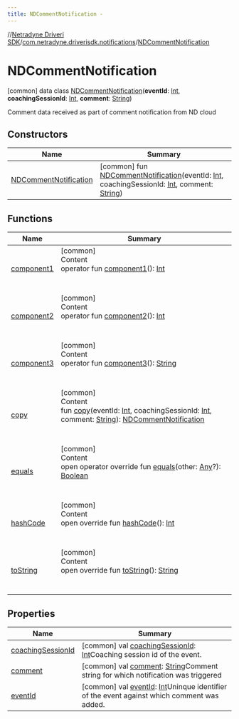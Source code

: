```yaml
---
title: NDCommentNotification -
---
```

//[Netradyne Driveri SDK](../../index.md)/[com.netradyne.driverisdk.notifications](../index.md)/[NDCommentNotification](index.md)



# NDCommentNotification  
 [common] data class [NDCommentNotification](index.md)(**eventId**: [Int](https://kotlinlang.org/api/latest/jvm/stdlib/kotlin/-int/index.html), **coachingSessionId**: [Int](https://kotlinlang.org/api/latest/jvm/stdlib/kotlin/-int/index.html), **comment**: [String](https://kotlinlang.org/api/latest/jvm/stdlib/kotlin/-string/index.html))

Comment data received as part of comment notification from ND cloud

   


## Constructors  
  
|  Name|  Summary| 
|---|---|
| <a name="com.netradyne.driverisdk.notifications/NDCommentNotification/NDCommentNotification/#kotlin.Int#kotlin.Int#kotlin.String/PointingToDeclaration/"></a>[NDCommentNotification](-n-d-comment-notification.md)| <a name="com.netradyne.driverisdk.notifications/NDCommentNotification/NDCommentNotification/#kotlin.Int#kotlin.Int#kotlin.String/PointingToDeclaration/"></a> [common] fun [NDCommentNotification](-n-d-comment-notification.md)(eventId: [Int](https://kotlinlang.org/api/latest/jvm/stdlib/kotlin/-int/index.html), coachingSessionId: [Int](https://kotlinlang.org/api/latest/jvm/stdlib/kotlin/-int/index.html), comment: [String](https://kotlinlang.org/api/latest/jvm/stdlib/kotlin/-string/index.html))   <br>


## Functions  
  
|  Name|  Summary| 
|---|---|
| <a name="com.netradyne.driverisdk.notifications/NDCommentNotification/component1/#/PointingToDeclaration/"></a>[component1](component1.md)| <a name="com.netradyne.driverisdk.notifications/NDCommentNotification/component1/#/PointingToDeclaration/"></a>[common]  <br>Content  <br>operator fun [component1](component1.md)(): [Int](https://kotlinlang.org/api/latest/jvm/stdlib/kotlin/-int/index.html)  <br><br><br>
| <a name="com.netradyne.driverisdk.notifications/NDCommentNotification/component2/#/PointingToDeclaration/"></a>[component2](component2.md)| <a name="com.netradyne.driverisdk.notifications/NDCommentNotification/component2/#/PointingToDeclaration/"></a>[common]  <br>Content  <br>operator fun [component2](component2.md)(): [Int](https://kotlinlang.org/api/latest/jvm/stdlib/kotlin/-int/index.html)  <br><br><br>
| <a name="com.netradyne.driverisdk.notifications/NDCommentNotification/component3/#/PointingToDeclaration/"></a>[component3](component3.md)| <a name="com.netradyne.driverisdk.notifications/NDCommentNotification/component3/#/PointingToDeclaration/"></a>[common]  <br>Content  <br>operator fun [component3](component3.md)(): [String](https://kotlinlang.org/api/latest/jvm/stdlib/kotlin/-string/index.html)  <br><br><br>
| <a name="com.netradyne.driverisdk.notifications/NDCommentNotification/copy/#kotlin.Int#kotlin.Int#kotlin.String/PointingToDeclaration/"></a>[copy](copy.md)| <a name="com.netradyne.driverisdk.notifications/NDCommentNotification/copy/#kotlin.Int#kotlin.Int#kotlin.String/PointingToDeclaration/"></a>[common]  <br>Content  <br>fun [copy](copy.md)(eventId: [Int](https://kotlinlang.org/api/latest/jvm/stdlib/kotlin/-int/index.html), coachingSessionId: [Int](https://kotlinlang.org/api/latest/jvm/stdlib/kotlin/-int/index.html), comment: [String](https://kotlinlang.org/api/latest/jvm/stdlib/kotlin/-string/index.html)): [NDCommentNotification](index.md)  <br><br><br>
| <a name="kotlin/Any/equals/#kotlin.Any?/PointingToDeclaration/"></a>[equals](../../com.netradyne.driverisdk.video/-n-d-video-a-p-i/index.md#%5Bkotlin%2FAny%2Fequals%2F%23kotlin.Any%3F%2FPointingToDeclaration%2F%5D%2FFunctions%2F-1360578461)| <a name="kotlin/Any/equals/#kotlin.Any?/PointingToDeclaration/"></a>[common]  <br>Content  <br>open operator override fun [equals](../../com.netradyne.driverisdk.video/-n-d-video-a-p-i/index.md#%5Bkotlin%2FAny%2Fequals%2F%23kotlin.Any%3F%2FPointingToDeclaration%2F%5D%2FFunctions%2F-1360578461)(other: [Any](https://kotlinlang.org/api/latest/jvm/stdlib/kotlin/-any/index.html)?): [Boolean](https://kotlinlang.org/api/latest/jvm/stdlib/kotlin/-boolean/index.html)  <br><br><br>
| <a name="kotlin/Any/hashCode/#/PointingToDeclaration/"></a>[hashCode](../../com.netradyne.driverisdk.video/-n-d-video-a-p-i/index.md#%5Bkotlin%2FAny%2FhashCode%2F%23%2FPointingToDeclaration%2F%5D%2FFunctions%2F-1360578461)| <a name="kotlin/Any/hashCode/#/PointingToDeclaration/"></a>[common]  <br>Content  <br>open override fun [hashCode](../../com.netradyne.driverisdk.video/-n-d-video-a-p-i/index.md#%5Bkotlin%2FAny%2FhashCode%2F%23%2FPointingToDeclaration%2F%5D%2FFunctions%2F-1360578461)(): [Int](https://kotlinlang.org/api/latest/jvm/stdlib/kotlin/-int/index.html)  <br><br><br>
| <a name="kotlin/Any/toString/#/PointingToDeclaration/"></a>[toString](../../com.netradyne.driverisdk.video/-n-d-video-a-p-i/index.md#%5Bkotlin%2FAny%2FtoString%2F%23%2FPointingToDeclaration%2F%5D%2FFunctions%2F-1360578461)| <a name="kotlin/Any/toString/#/PointingToDeclaration/"></a>[common]  <br>Content  <br>open override fun [toString](../../com.netradyne.driverisdk.video/-n-d-video-a-p-i/index.md#%5Bkotlin%2FAny%2FtoString%2F%23%2FPointingToDeclaration%2F%5D%2FFunctions%2F-1360578461)(): [String](https://kotlinlang.org/api/latest/jvm/stdlib/kotlin/-string/index.html)  <br><br><br>


## Properties  
  
|  Name|  Summary| 
|---|---|
| <a name="com.netradyne.driverisdk.notifications/NDCommentNotification/coachingSessionId/#/PointingToDeclaration/"></a>[coachingSessionId](coaching-session-id.md)| <a name="com.netradyne.driverisdk.notifications/NDCommentNotification/coachingSessionId/#/PointingToDeclaration/"></a> [common] val [coachingSessionId](coaching-session-id.md): [Int](https://kotlinlang.org/api/latest/jvm/stdlib/kotlin/-int/index.html)Coaching session id of the event.   <br>
| <a name="com.netradyne.driverisdk.notifications/NDCommentNotification/comment/#/PointingToDeclaration/"></a>[comment](comment.md)| <a name="com.netradyne.driverisdk.notifications/NDCommentNotification/comment/#/PointingToDeclaration/"></a> [common] val [comment](comment.md): [String](https://kotlinlang.org/api/latest/jvm/stdlib/kotlin/-string/index.html)Comment string for which notification was triggered   <br>
| <a name="com.netradyne.driverisdk.notifications/NDCommentNotification/eventId/#/PointingToDeclaration/"></a>[eventId](event-id.md)| <a name="com.netradyne.driverisdk.notifications/NDCommentNotification/eventId/#/PointingToDeclaration/"></a> [common] val [eventId](event-id.md): [Int](https://kotlinlang.org/api/latest/jvm/stdlib/kotlin/-int/index.html)Uninque identifier of the event against which comment was added.   <br>

